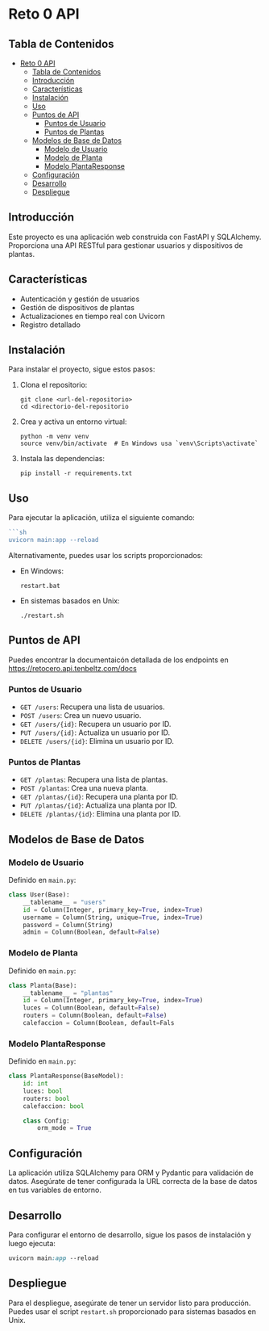 # Reto 0 API

## Tabla de Contenidos

- [Reto 0 API](#reto-0-api)
  - [Tabla de Contenidos](#tabla-de-contenidos)
  - [Introducción](#introducción)
  - [Características](#características)
  - [Instalación](#instalación)
  - [Uso](#uso)
  - [Puntos de API](#puntos-de-api)
    - [Puntos de Usuario](#puntos-de-usuario)
    - [Puntos de Plantas](#puntos-de-plantas)
  - [Modelos de Base de Datos](#modelos-de-base-de-datos)
    - [Modelo de Usuario](#modelo-de-usuario)
    - [Modelo de Planta](#modelo-de-planta)
    - [Modelo PlantaResponse](#modelo-plantaresponse)
  - [Configuración](#configuración)
  - [Desarrollo](#desarrollo)
  - [Despliegue](#despliegue)

## Introducción

Este proyecto es una aplicación web construida con FastAPI y SQLAlchemy. Proporciona una API RESTful para gestionar usuarios y dispositivos de plantas.

## Características

- Autenticación y gestión de usuarios
- Gestión de dispositivos de plantas
- Actualizaciones en tiempo real con Uvicorn
- Registro detallado

## Instalación

Para instalar el proyecto, sigue estos pasos:

1. Clona el repositorio:
    
    ```
    git clone <url-del-repositorio>
    cd <directorio-del-repositorio
    ```
    
2. Crea y activa un entorno virtual:
    
    ```
    python -m venv venv
    source venv/bin/activate  # En Windows usa `venv\Scripts\activate`
    
    ```
    
3. Instala las dependencias:
    
    ```
    pip install -r requirements.txt
    ```
    

## Uso

Para ejecutar la aplicación, utiliza el siguiente comando:

```go
```sh
uvicorn main:app --reload
```

Alternativamente, puedes usar los scripts proporcionados:

- En Windows:
    
    `restart.bat`
    
- En sistemas basados en Unix:
    
    `./restart.sh`
    

## Puntos de API
Puedes encontrar la documentaicón detallada de los endpoints en https://retocero.api.tenbeltz.com/docs
### Puntos de Usuario

- `GET /users`: Recupera una lista de usuarios.
- `POST /users`: Crea un nuevo usuario.
- `GET /users/{id}`: Recupera un usuario por ID.
- `PUT /users/{id}`: Actualiza un usuario por ID.
- `DELETE /users/{id}`: Elimina un usuario por ID.

### Puntos de Plantas

- `GET /plantas`: Recupera una lista de plantas.
- `POST /plantas`: Crea una nueva planta.
- `GET /plantas/{id}`: Recupera una planta por ID.
- `PUT /plantas/{id}`: Actualiza una planta por ID.
- `DELETE /plantas/{id}`: Elimina una planta por ID.

## Modelos de Base de Datos

### Modelo de Usuario

Definido en `main.py`:

```python
class User(Base):
    __tablename__ = "users"
    id = Column(Integer, primary_key=True, index=True)
    username = Column(String, unique=True, index=True)
    password = Column(String)
    admin = Column(Boolean, default=False)
```

### Modelo de Planta

Definido en `main.py`:

```python
class Planta(Base):
    __tablename__ = "plantas"
    id = Column(Integer, primary_key=True, index=True)
    luces = Column(Boolean, default=False)
    routers = Column(Boolean, default=False)
    calefaccion = Column(Boolean, default=Fals
```

### Modelo PlantaResponse

Definido en `main.py`:

```python
class PlantaResponse(BaseModel):
    id: int
    luces: bool
    routers: bool
    calefaccion: bool

    class Config:
        orm_mode = True
```

## Configuración

La aplicación utiliza SQLAlchemy para ORM y Pydantic para validación de datos. Asegúrate de tener configurada la URL correcta de la base de datos en tus variables de entorno.

## Desarrollo

Para configurar el entorno de desarrollo, sigue los pasos de instalación y luego ejecuta:

```css
uvicorn main:app --reload
```

## Despliegue

Para el despliegue, asegúrate de tener un servidor listo para producción. Puedes usar el script `restart.sh` proporcionado para sistemas basados en Unix.
